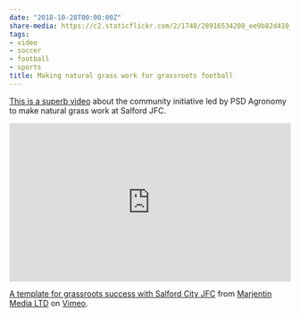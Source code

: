 ```yaml
---
date: "2018-10-28T00:00:00Z"
share-media: https://c2.staticflickr.com/2/1748/28916534208_ee9b82d410_b_d.jpg
tags:
- video
- soccer
- football
- sports
title: Making natural grass work for grassroots football
---
```


[This is a superb video](https://vimeo.com/296844071) about the community initiative led by PSD Agronomy to make natural grass work at Salford JFC.

<div style="padding:56.25% 0 0 0;position:relative;"><iframe src="https://player.vimeo.com/video/296844071?title=0&byline=0&portrait=0" style="position:absolute;top:0;left:0;width:100%;height:100%;" frameborder="0" webkitallowfullscreen mozallowfullscreen allowfullscreen></iframe></div><script src="https://player.vimeo.com/api/player.js"></script>
<p><a href="https://vimeo.com/296844071">A template for grassroots success with Salford City JFC</a> from <a href="https://vimeo.com/turfbusinesstv">Marjentin Media LTD</a> on <a href="https://vimeo.com">Vimeo</a>.</p>
